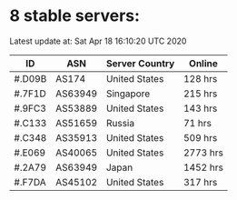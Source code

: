 # 8 stable servers:

Latest update at: Sat Apr 18 16:10:20 UTC 2020

| ID | ASN | Server Country | Online |
| -- | --- | -------------- | ------ |
| #.D09B | AS174 | United States | 128 hrs |
| #.7F1D | AS63949 | Singapore | 215 hrs |
| #.9FC3 | AS53889 | United States | 143 hrs |
| #.C133 | AS51659 | Russia | 71 hrs |
| #.C348 | AS35913 | United States | 509 hrs |
| #.E069 | AS40065 | United States | 2773 hrs |
| #.2A79 | AS63949 | Japan | 1452 hrs |
| #.F7DA | AS45102 | United States | 317 hrs |

